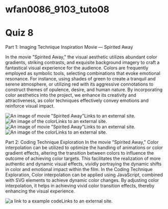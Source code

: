 # wfan0086_9103_tuto08

# Quiz 8

Part 1: Imaging Technique Inspiration
Movie — Spirited Away

In the movie "Spirited Away," the visual aesthetic utilizes abundant color gradients, striking contrasts, and exquisite background imagery to craft a fantastical visual experience for the audience. Colors are frequently employed as symbolic tools, selecting combinations that evoke emotional resonance. For instance, using shades of green to create a tranquil and serene atmosphere, or utilizing red with its aggressive connotations to construct themes of opulence, desire, and human nature. By incorporating color aesthetics into the project, we enhance its creativity and attractiveness, as color techniques effectively convey emotions and reinforce visual impact.

![An image of movie "Spirited Away"](https://images4.alphacoders.com/127/1274022.jpg)Links to an external site.
![An image of the color](picture1.png)Links to an external site.
![An image of movie "Spirited Away"](https://www.tourisme-creuse.com/en/all-of-creuse/agenda/major-events/hayao-miyazaki-invites-himself-to-the-cite-internationale-de-la-tapisserie-in-aubusson/)Links to an external site.
![An image of the color](picture2.png)Links to an external site.

Part 2: Coding Technique Exploration
In the movie "Spirited Away," Color interpolation can be utilized to optimize the handling of animations or color gradient effects, altering the transition between colors to influence the outcome of achieving color targets. This facilitates the realization of more authentic and dynamic visual effects, vividly portraying the dynamic shifts in color and emotional impact within the film. In the Coding Technique Exploration, Color interpolation can be applied using JavaScript, combined with SVG elements to achieve dynamic color changes. By adjusting color interpolation, it helps in achieving vivid color transition effects, thereby enhancing the visual experience.

![a link to a example code](picture3.png)Links to an external site.
